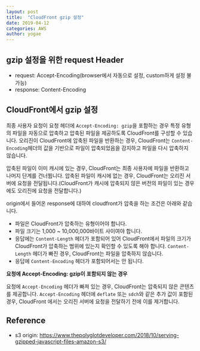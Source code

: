 ```yaml
---
layout: post
title:  "CloudFront gzip 설정"
date: 2019-04-12
categories: AWS
author: yogae
---
```


## gzip 설정을 위한 request Header

- request: Accept-Encoding(browser에서 자동으로 설정, custom하게 설정 불가능)
- response:  Content-Encoding

## CloudFront에서 gzip 설정

최종 사용자 요청이 요청 헤더에 `Accept-Encoding: gzip`을 포함하는 경우 특정 유형의 파일을 자동으로 압축하고 압축된 파일을 제공하도록 CloudFront를 구성할 수 있습니다. 오리진이 CloudFront에 압축된 파일을 반환하는 경우, CloudFront는 `Content-Encoding`헤더의 값을 기반으로 파일이 압축되었음을 감지하고 파일을 다시 압축하지 않습니다.

압축된 파일이 이미 캐시에 있는 경우, CloudFront는 최종 사용자에 파일을 반환하고 나머지 단계를 건너뜁니다. 압축된 파일이 캐시에 없는 경우, CloudFront는 오리진 서버에 요청을 전달됩니다.(CloudFront가 캐시에 압축되지 않은 버전의 파일이 있는 경우에도 오리진에 요청을 전달합니다.)

origin에서 들어온 response에 대하여 cloudfront가 압축을 하는 조건은 아래와 같습니다.

- 파일은 CloudFront가 압축하는 유형이어야 합니다.
- 파일 크기는 1,000 ~ 10,000,000바이트 사이여야 합니다.
- 응답에는 `Content-Length` 헤더가 포함되어 있어 CloudFront에서 파일의 크기가 CloudFront가 압축하는 범위에 있는지 확인할 수 있도록 해야 합니다. `Content-Length` 헤더가 빠진 경우, CloudFront는 파일을 압축하지 않습니다.
- 응답에 `Content-Encoding` 헤더가 포함되어서는 안 됩니다.

**요청에 Accept-Encoding: gzip이 포함되지 않는 경우**

요청에 `Accept-Encoding` 헤더가 빠져 있는 경우, CloudFront는 압축되지 않은 콘텐츠를 제공합니다. `Accept-Encoding` 헤더에 `deflate` 또는 `sdch`와 같은 추가 값이 포함된 경우, CloudFront 에서는 오리진 서버에 요청을 전달하기 전에 이를 제거합니다.



## Reference

- s3 origin: https://www.thepolyglotdeveloper.com/2018/10/serving-gzipped-javascript-files-amazon-s3/ 